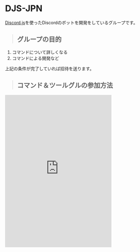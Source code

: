 # DJS-JPN
 
[Discord.js](https://discord.js.org)を使ったDiscordのボットを開発をしているグループです。
 
> ## グループの目的  
 
1. コマンドについて詳しくなる
2. コマンドによる開発など
 
上記の条件が完了していれば招待を送ります。
 
> ## コマンド＆ツールグルの参加方法  
<iframe src="https://discordapp.com/widget?id=429987160855150592&theme=dark" width="350" height="500" allowtransparency="true" frameborder="0"></iframe>